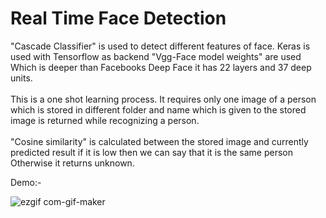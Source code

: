 # Real Time Face Detection
"Cascade Classifier" is used to detect different features of face. Keras is used with Tensorflow as backend  "Vgg-Face model weights"  are used  Which is deeper than Facebooks Deep Face it has 22 layers and 37 deep units.<br>   
This is a one shot learning process. It requires only one image of a person which is stored in different folder and name which is given to the stored image is returned while recognizing a person.<br>  
"Cosine similarity"  is calculated between the stored image and currently predicted result if it is low then we can say that it is the same person Otherwise it returns unknown.<br>


Demo:-

![ezgif com-gif-maker](https://user-images.githubusercontent.com/36365194/56557874-5b347e00-65ba-11e9-8b8f-48a9664b97e9.gif)

